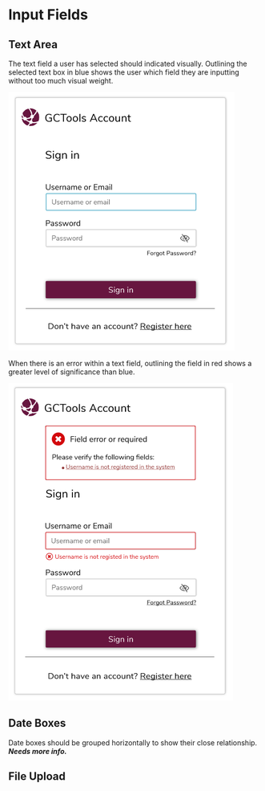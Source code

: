 # Input Fields

## Text Area

The text field a user has selected should indicated visually. Outlining the selected text box in blue shows the user which field they are inputting without too much visual weight.

![](/assets/Signing---Input-field.png)

When there is an error within a text field, outlining the field in red shows a greater level of significance than blue.

![](/assets/SignIn---Inline-Error.png)

## Date Boxes

Date boxes should be grouped horizontally to show their close relationship. _**Needs more info.**_

## File Upload



